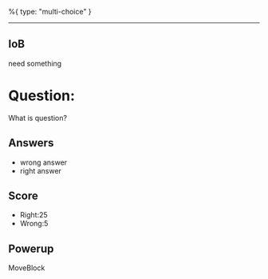 %{
 type: "multi-choice"
}

---
## IoB
need something

# Question:
What is question?

## Answers
- wrong answer
- right answer

## Score
- Right:25
- Wrong:5

## Powerup
MoveBlock
